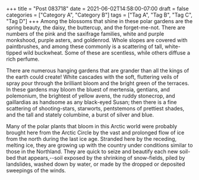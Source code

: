 +++
title = "Post 083718"
date = 2021-06-02T14:58:00-07:00
draft = false
categories = ["Category A", "Category B"]
tags = ["Tag A", "Tag B", "Tag C", "Tag D"]
+++
Among the blossoms that shine in these polar gardens are the spring beauty, the daisy, the buttercup, and the forget-me-not. There are numbers of the pink and the saxifrage families, white and purple monkshood, purple asters, and goldenrod. Whole slopes are covered with paintbrushes, and among these commonly is a scattering of tall, white-tipped wild buckwheat. Some of these are scentless, while others diffuse a rich perfume.

There are numerous hanging gardens that are grander than all the kings of the earth could create! White cascades with the soft, fluttering veils of spray pour through the brilliant bloom and the bright green of the terraces. In these gardens may bloom the bluest of mertensia, gentians, and polemonium, the brightest of yellow avens, the ruddy stonecrop, and gaillardias as handsome as any black-eyed Susan; then there is a fine scattering of shooting-stars, starworts, pentstemons of prettiest shades, and the tall and stately columbine, a burst of silver and blue.

Many of the polar plants that bloom in this Arctic world were probably brought here from the Arctic Circle by the vast and prolonged flow of ice from the north during the last ice age. Stranded here by the receding, melting ice, they are growing up with the country under conditions similar to those in the Northland. They are quick to seize and beautify each new soil-bed that appears,--soil exposed by the shrinking of snow-fields, piled by landslides, washed down by water, or made by the dropped or deposited sweepings of the winds.
